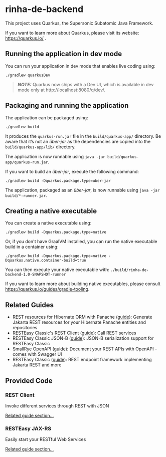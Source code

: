 # rinha-de-backend

This project uses Quarkus, the Supersonic Subatomic Java Framework.

If you want to learn more about Quarkus, please visit its
website: https://quarkus.io/ .

## Running the application in dev mode

You can run your application in dev mode that enables live coding using:

```shell script
./gradlew quarkusDev
```

> **_NOTE:_**  Quarkus now ships with a Dev UI, which is available in dev mode
> only at http://localhost:8080/q/dev/.

## Packaging and running the application

The application can be packaged using:

```shell script
./gradlew build
```

It produces the `quarkus-run.jar` file in the `build/quarkus-app/` directory.
Be aware that it’s not an _über-jar_ as the dependencies are copied into
the `build/quarkus-app/lib/` directory.

The application is now runnable
using `java -jar build/quarkus-app/quarkus-run.jar`.

If you want to build an _über-jar_, execute the following command:

```shell script
./gradlew build -Dquarkus.package.type=uber-jar
```

The application, packaged as an _über-jar_, is now runnable
using `java -jar build/*-runner.jar`.

## Creating a native executable

You can create a native executable using:

```shell script
./gradlew build -Dquarkus.package.type=native
```

Or, if you don't have GraalVM installed, you can run the native executable build
in a container using:

```shell script
./gradlew build -Dquarkus.package.type=native -Dquarkus.native.container-build=true
```

You can then execute your native executable
with: `./build/rinha-de-backend-1.0-SNAPSHOT-runner`

If you want to learn more about building native executables, please
consult https://quarkus.io/guides/gradle-tooling.

## Related Guides

- REST resources for Hibernate ORM with
  Panache ([guide](https://quarkus.io/guides/rest-data-panache)): Generate
  Jakarta REST resources for your Hibernate Panache entities and repositories
- RESTEasy Classic's REST
  Client ([guide](https://quarkus.io/guides/rest-client)): Call REST services
- RESTEasy Classic JSON-B ([guide](https://quarkus.io/guides/rest-json)): JSON-B
  serialization support for RESTEasy Classic
- SmallRye OpenAPI ([guide](https://quarkus.io/guides/openapi-swaggerui)):
  Document your REST APIs with OpenAPI - comes with Swagger UI
- RESTEasy Classic ([guide](https://quarkus.io/guides/resteasy)): REST endpoint
  framework implementing Jakarta REST and more

## Provided Code

### REST Client

Invoke different services through REST with JSON

[Related guide section...](https://quarkus.io/guides/rest-client)

### RESTEasy JAX-RS

Easily start your RESTful Web Services

[Related guide section...](https://quarkus.io/guides/getting-started#the-jax-rs-resources)
